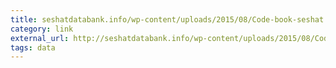 ```yaml
---
title: ‎seshatdatabank.info/wp-content/uploads/2015/08/Code-book-seshat.info_.pdf
category: link
external_url: http://seshatdatabank.info/wp-content/uploads/2015/08/Code-book-seshat.info_.pdf
tags: data
---
```

